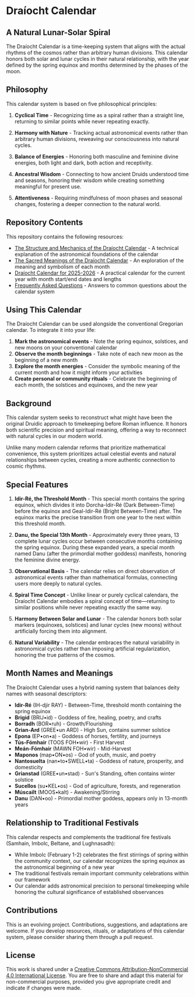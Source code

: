 # Draíocht Calendar

## A Natural Lunar-Solar Spiral

The Draíocht Calendar is a time-keeping system that aligns with the actual rhythms of the cosmos rather than arbitrary human divisions. This calendar honors both solar and lunar cycles in their natural relationship, with the year defined by the spring equinox and months determined by the phases of the moon.


## Philosophy

This calendar system is based on five philosophical principles:

1. **Cyclical Time** - Recognizing time as a spiral rather than a straight line, returning to similar points while never repeating exactly.

2. **Harmony with Nature** - Tracking actual astronomical events rather than arbitrary human divisions, reweaving our consciousness into natural cycles.

3. **Balance of Energies** - Honoring both masculine and feminine divine energies, both light and dark, both action and receptivity.

4. **Ancestral Wisdom** - Connecting to how ancient Druids understood time and seasons, honoring their wisdom while creating something meaningful for present use.

5. **Attentiveness** - Requiring mindfulness of moon phases and seasonal changes, fostering a deeper connection to the natural world.


## Repository Contents

This repository contains the following resources:

- [The Structure and Mechanics of the Draíocht Calendar](draiocht-calendar-mechanics.md) - A technical explanation of the astronomical foundations of the calendar
- [The Sacred Meanings of the Draíocht Calendar](draiocht-month-meanings.md) - An exploration of the meaning and symbolism of each month
- [Draíocht Calendar for 2025-2026](draiocht-calendar-2025-2026.md) - A practical calendar for the current year with month start/end dates and lengths
- [Frequently Asked Questions](draiocht-calendar-faq.md) - Answers to common questions about the calendar system


## Using This Calendar

The Draíocht Calendar can be used alongside the conventional Gregorian calendar. To integrate it into your life:

1. **Mark the astronomical events** - Note the spring equinox, solstices, and new moons on your conventional calendar
2. **Observe the month beginnings** - Take note of each new moon as the beginning of a new month
3. **Explore the month energies** - Consider the symbolic meaning of the current month and how it might inform your activities
4. **Create personal or community rituals** - Celebrate the beginning of each month, the solstices and equinoxes, and the new year


## Background

This calendar system seeks to reconstruct what might have been the original Druidic approach to timekeeping before Roman influence. It honors both scientific precision and spiritual meaning, offering a way to reconnect with natural cycles in our modern world.

Unlike many modern calendar reforms that prioritize mathematical convenience, this system prioritizes actual celestial events and natural relationships between cycles, creating a more authentic connection to cosmic rhythms.


## Special Features

1. **Idir-Ré, the Threshold Month** - This special month contains the spring equinox, which divides it into Dorcha-Idir-Ré (Dark Between-Time) before the equinox and Geal-Idir-Ré (Bright Between-Time) after. The equinox marks the precise transition from one year to the next within this threshold month.

2. **Danu, the Special 13th Month** - Approximately every three years, 13 complete lunar cycles occur between consecutive months containing the spring equinox. During these expanded years, a special month named Danu (after the primordial mother goddess) manifests, honoring the feminine divine energy.

3. **Observational Basis** - The calendar relies on direct observation of astronomical events rather than mathematical formulas, connecting users more deeply to natural cycles.

4. **Spiral Time Concept** - Unlike linear or purely cyclical calendars, the Draíocht Calendar embodies a spiral concept of time—returning to similar positions while never repeating exactly the same way.

5. **Harmony Between Solar and Lunar** - The calendar honors both solar markers (equinoxes, solstices) and lunar cycles (new moons) without artificially forcing them into alignment.

6. **Natural Variability** - The calendar embraces the natural variability in astronomical cycles rather than imposing artificial regularization, honoring the true patterns of the cosmos.


## Month Names and Meanings

The Draíocht Calendar uses a hybrid naming system that balances deity names with seasonal descriptors:

- **Idir-Ré** (IH-djir RAY) - Between-Time, threshold month containing the spring equinox
- **Brigid** (BRIJ•id) - Goddess of fire, healing, poetry, and crafts
- **Borradh** (BOR•ruh) - Growth/Flourishing
- **Grian-Ard** (GREE•un ARD) - High Sun, contains summer solstice
- **Epona** (EP•on•a) - Goddess of horses, fertility, and journeys
- **Tús-Fómhair** (TOOS FOH•wir) - First Harvest
- **Meán-Fómhair** (MAWN FOH•wir) - Mid-Harvest
- **Maponos** (map•ON•os) - God of youth, music, and poetry
- **Nantosuelta** (nan•to•SWELL•ta) - Goddess of nature, prosperity, and domesticity
- **Grianstad** (GREE•un•stad) - Sun's Standing, often contains winter solstice
- **Sucellos** (su•KEL•os) - God of agriculture, forests, and regeneration
- **Múscailt** (MOOS•kalt) - Awakening/Stirring
- **Danu** (DAN•oo) - Primordial mother goddess, appears only in 13-month years


## Relationship to Traditional Festivals

This calendar respects and complements the traditional fire festivals (Samhain, Imbolc, Beltane, and Lughnasadh):

* While Imbolc (February 1-2) celebrates the first stirrings of spring within the community context, our calendar recognizes the spring equinox as the astronomical beginning of a new year
* The traditional festivals remain important community celebrations within our framework
* Our calendar adds astronomical precision to personal timekeeping while honoring the cultural significance of established observances


## Contributions

This is an evolving project. Contributions, suggestions, and adaptations are welcome. If you develop resources, rituals, or adaptations of this calendar system, please consider sharing them through a pull request.


## License

This work is shared under a [Creative Commons Attribution-NonCommercial 4.0 International License](https://creativecommons.org/licenses/by-nc/4.0/). You are free to share and adapt this material for non-commercial purposes, provided you give appropriate credit and indicate if changes were made.